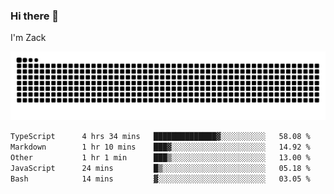 ### Hi there 👋
I'm Zack

![](https://raw.githubusercontent.com/z4cki/z4cki/refs/heads/output/github-contribution-grid-snake.svg)
<!--START_SECTION:waka-->

```txt
TypeScript      4 hrs 34 mins   ██████████████▓░░░░░░░░░░   58.08 %
Markdown        1 hr 10 mins    ███▓░░░░░░░░░░░░░░░░░░░░░   14.92 %
Other           1 hr 1 min      ███▒░░░░░░░░░░░░░░░░░░░░░   13.00 %
JavaScript      24 mins         █▒░░░░░░░░░░░░░░░░░░░░░░░   05.18 %
Bash            14 mins         ▓░░░░░░░░░░░░░░░░░░░░░░░░   03.05 %
```

<!--END_SECTION:waka-->
